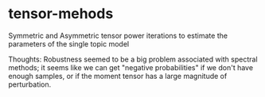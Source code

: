 # tensor-mehods
Symmetric and Asymmetric tensor power iterations to estimate the parameters of the single topic model


Thoughts:
Robustness seemed to be a big problem associated with spectral methods; it seems like we can get "negative probabilities" if we don't have enough samples, or if the moment tensor has a large magnitude of perturbation. 
